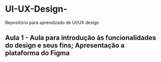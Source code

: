 # UI-UX-Design-
Repositório para aprendizado de UI/UX design

## Aula 1 - Aula para introdução ás funcionalidades do design e seus fins; Apresentação a plataforma do Figma
